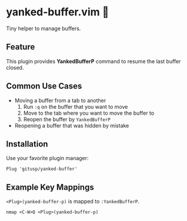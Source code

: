 yanked-buffer.vim :paperclip:
=============================

Tiny helper to manage buffers.

Feature
--------

This plugin provides **YankedBufferP** command to resume the last buffer closed.

Common Use Cases
---------------

- Moving a buffer from a tab to another
  1. Run `:q` on the buffer that you want to move
  2. Move to the tab where you want to move the buffer to
  3. Reopen the buffer by `YankedBufferP`
- Reopening a buffer that was hidden by mistake

Installation
------------

Use your favorite plugin manager:

```vim
Plug 'gitusp/yanked-buffer'
```

Example Key Mappings
--------------------

`<Plug>(yanked-buffer-p)` is mapped to `:YankedBufferP`.

```vim
nmap <C-W>Q <Plug>(yanked-buffer-p)
```
